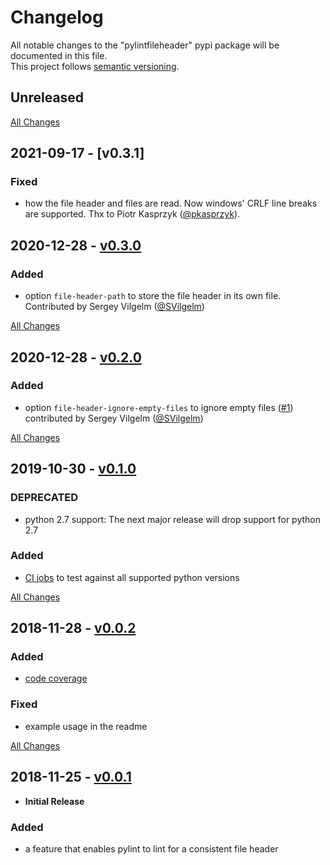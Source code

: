# Changelog
All notable changes to the "pylintfileheader" pypi package will be documented in this file.  
This project follows [semantic versioning](https://semver.org/).

## Unreleased

[All Changes](https://github.com/HaaLeo/pylint-file-header/compare/v0.3.0...master)

## 2021-09-17 - [v0.3.1]
### Fixed
* how the file header and files are read. Now windows' CRLF line breaks are supported. Thx to Piotr Kasprzyk ([@pkasprzyk](https://github.com/pkasprzyk)).

## 2020-12-28 - [v0.3.0](https://github.com/HaaLeo/pylint-file-header/tree/v0.3.0)

### Added
* option `file-header-path` to store the file header in its own file. Contributed by Sergey Vilgelm ([@SVilgelm](https://github.com/SVilgelm))

[All Changes](https://github.com/HaaLeo/pylint-file-header/compare/v0.2.0...v0.3.0)

## 2020-12-28 - [v0.2.0](https://github.com/HaaLeo/pylint-file-header/tree/v0.2.0)

### Added
* option `file-header-ignore-empty-files` to ignore empty files ([#1](https://github.com/HaaLeo/pylint-file-header/issues/1)) contributed by Sergey Vilgelm ([@SVilgelm](https://github.com/SVilgelm))

[All Changes](https://github.com/HaaLeo/pylint-file-header/compare/v0.1.0...v0.2.0)

## 2019-10-30 - [v0.1.0](https://github.com/HaaLeo/pylint-file-header/tree/v0.1.0)

### DEPRECATED
* python 2.7 support: The next major release will drop support for python 2.7

### Added
* [CI jobs](https://travis-ci.org/HaaLeo/pylint-file-header) to test against all supported python versions

[All Changes](https://github.com/HaaLeo/pylint-file-header/compare/v0.0.2...v0.1.0)

## 2018-11-28 - [v0.0.2](https://github.com/HaaLeo/pylint-file-header/tree/v0.0.2)

### Added
* [code coverage](https://codecov.io/gh/HaaLeo/pylint-file-header)

### Fixed
* example usage in the readme

[All Changes](https://github.com/HaaLeo/pylint-file-header/compare/v0.0.1...v0.0.2)

## 2018-11-25 - [v0.0.1](https://github.com/HaaLeo/pylint-file-header/tree/v0.0.1)

* **Initial Release**
### Added
* a feature that enables pylint to lint for a consistent file header
